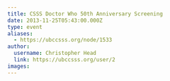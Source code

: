 ```yaml
---
title: CSSS Doctor Who 50th Anniversary Screening 
date: 2013-11-25T05:43:00.000Z
type: event
aliases:
  - https://ubccsss.org/node/1533
author:
  username: Christopher Head
  link: https://ubccsss.org/user/2
images:
---
```


